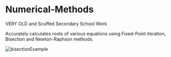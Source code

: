 # Numerical-Methods
VERY OLD and Scuffed Secondary School Work


Accurately calculates roots of various equations using Fixed-Point iteration, Bisection and Newton-Raphson methods.


![bisectionExample](https://user-images.githubusercontent.com/58045054/194459698-bdba0cee-79d3-4add-a4b5-071718abbbaa.PNG)
